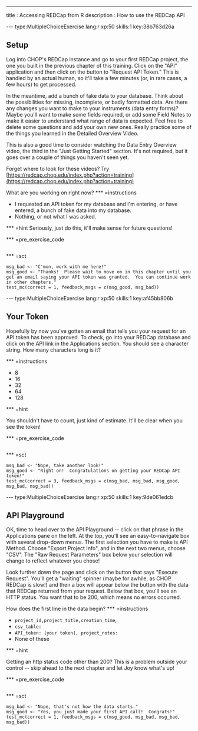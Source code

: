 ---
title       : Accessing REDCap from R
description : How to use the REDCap API


--- type:MultipleChoiceExercise lang:r xp:50 skills:1 key:38b763d26a
## Setup

Log into CHOP's REDCap instance and go to your first REDCap project, the one you built in the previous chapter of this training.  Click on the "API" application and then click on the button to "Request API Token."  This is handled by an actual human, so it'll take a few minutes (or, in rare cases, a few hours) to get processed.

In the meantime, add a bunch of fake data to your database.  Think about the possibilities for missing, incomplete, or badly formatted data.  Are there any changes you want to make to your instruments (data entry forms)?  Maybe you'll want to make some fields required, or add some Field Notes to make it easier to understand what range of data is expected.  Feel free to delete some questions and add your own new ones.  Really practice some of the things you learned in the Detailed Overview Video.

This is also a good time to consider watching the Data Entry Overview video, the third in the "Just Getting Started" section. It's not required, but it goes over a couple of things you haven't seen yet.

Forget where to look for these videos? Try [https://redcap.chop.edu/index.php?action=training](https://redcap.chop.edu/index.php?action=training)

What are you working on right now?
*** =instructions
- I requested an API token for my database and I'm entering, or have entered, a bunch of fake data into my database.
- Nothing, or not what I was asked.

*** =hint
Seriously, just do this, it'll make sense for future questions!

*** =pre_exercise_code
```{r}

```

*** =sct
```{r}
msg_bad <- "C'mon, work with me here!"
msg_good <- "Thanks!  Please wait to move on in this chapter until you get an email saying your API token was granted.  You can continue work in other chapters."
test_mc(correct = 1, feedback_msgs = c(msg_good, msg_bad))
```


--- type:MultipleChoiceExercise lang:r xp:50 skills:1 key:af45bb806b
## Your Token

Hopefully by now you've gotten an email that tells you your request for an API token has been approved.  To check, go into your REDCap database and click on the API link in the Applications section.  You should see a character string.  How many characters long is it?

*** =instructions
- 8
- 16
- 32
- 64
- 128

*** =hint

You shouldn't have to count, just kind of estimate.  It'll be clear when you see the token!

*** =pre_exercise_code
```{r}

```

*** =sct
```{r}
msg_bad <- "Nope, take another look!"
msg_good <- "Right on!  Congratulations on getting your REDCap API token!"
test_mc(correct = 3, feedback_msgs = c(msg_bad, msg_bad, msg_good, msg_bad, msg_bad))
```



--- type:MultipleChoiceExercise lang:r xp:50 skills:1 key:9de061edcb
## API Playground

OK, time to head over to the API Playground -- click on that phrase in the Applications pane on the left.  At the top, you'll see an easy-to-navigate box with several drop-down menus.  The first selection you have to make is API Method.  Choose "Export Project Info", and in the next two menus, choose "CSV".  The "Raw Request Parameters" box below your selection will change to reflect whatever you chose! 

Look further down the page and click on the button that says "Execute Request".  You'll get a "waiting" spinner (maybe for awhile, as CHOP REDCap is slow!) and then a box will appear below the button with the data that REDCap returned from your request.  Below that box, you'll see an HTTP status.  You want that to be 200, which means no errors occurred.

How does the first line in the data begin?
*** =instructions
- `project_id,project_title,creation_time`,
- `csv_table:`
- `API_token: [your token], project_notes:`
- None of these

*** =hint

Getting an http status code other than 200?  This is a problem outside your control -- skip ahead to the next chapter and let Joy know what's up!

*** =pre_exercise_code
```{r}

```

*** =sct
```{r}
msg_bad <- "Nope, that's not how the data starts."
msg_good <- "Yes, you just made your first API call!  Congrats!"
test_mc(correct = 1, feedback_msgs = c(msg_good, msg_bad, msg_bad, msg_bad))
```
